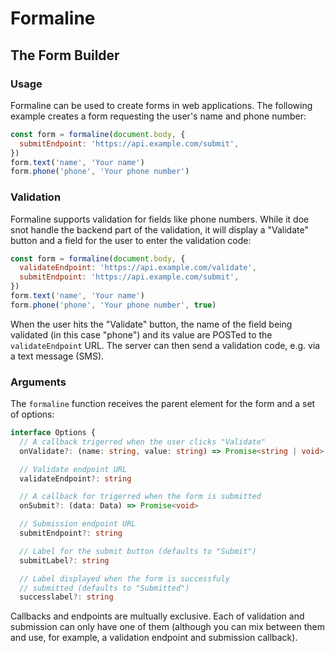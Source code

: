 # Formaline
## The Form Builder

### Usage

Formaline can be used to create forms in web applications. The following
example creates a form requesting the user's name and phone number:

```js
const form = formaline(document.body, {
  submitEndpoint: 'https://api.example.com/submit',
})
form.text('name', 'Your name')
form.phone('phone', 'Your phone number')
```

### Validation

Formaline supports validation for fields like phone numbers. While it
doe snot handle the backend part of the validation, it will display a
"Validate" button and a field for the user to enter the validation
code:

```js
const form = formaline(document.body, {
  validateEndpoint: 'https://api.example.com/validate',
  submitEndpoint: 'https://api.example.com/submit',
})
form.text('name', 'Your name')
form.phone('phone', 'Your phone number', true)
```

When the user hits the "Validate" button, the name of the field being
validated (in this case "phone") and its value are POSTed to the
`validateEndpoint` URL. The server can then send a validation code,
e.g. via a text message (SMS).

### Arguments

The `formaline` function receives the parent element for the form
and a set of options:

```ts
interface Options {
  // A callback trigerred when the user clicks "Validate"
  onValidate?: (name: string, value: string) => Promise<string | void>

  // Validate endpoint URL
  validateEndpoint?: string

  // A callback for trigerred when the form is submitted
  onSubmit?: (data: Data) => Promise<void>

  // Submission endpoint URL
  submitEndpoint?: string

  // Label for the submit button (defaults to "Submit")
  submitLabel?: string

  // Label displayed when the form is successfuly
  // submitted (defaults to "Submitted")
  successlabel?: string
```

Callbacks and endpoints are multually exclusive. Each of validation and
submission can only have one of them (although you can mix between them
and use, for example, a validation endpoint and submission callback).

